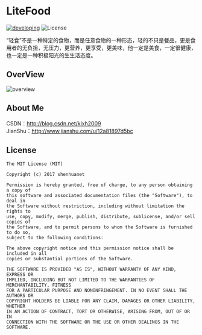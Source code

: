 # LiteFood
[![developing](https://img.shields.io/badge/build-developing-yellowgreen.svg)](#)
![License](https://img.shields.io/packagist/l/doctrine/orm.svg)

“轻食”不是一种特定的食物，而是任意食物的一种形态，轻的不只是餐品，更是食用者的无负担，无压力，更营养，更享受，更美味，他一定是美食，一定很健康，也一定是一种积极阳光的⽣生活态度。

## OverView
![overview](https://github.com/shenhuanet/LiteFood-android/blob/master/overview.png)

## About Me
CSDN：http://blog.csdn.net/klxh2009<br>
JianShu：http://www.jianshu.com/u/12a81897d5bc

## License

    The MIT License (MIT)
    
    Copyright (c) 2017 shenhuanet
    
    Permission is hereby granted, free of charge, to any person obtaining a copy of
    this software and associated documentation files (the "Software"), to deal in
    the Software without restriction, including without limitation the rights to
    use, copy, modify, merge, publish, distribute, sublicense, and/or sell copies of
    the Software, and to permit persons to whom the Software is furnished to do so,
    subject to the following conditions:
    
    The above copyright notice and this permission notice shall be included in all
    copies or substantial portions of the Software.
    
    THE SOFTWARE IS PROVIDED "AS IS", WITHOUT WARRANTY OF ANY KIND, EXPRESS OR
    IMPLIED, INCLUDING BUT NOT LIMITED TO THE WARRANTIES OF MERCHANTABILITY, FITNESS
    FOR A PARTICULAR PURPOSE AND NONINFRINGEMENT. IN NO EVENT SHALL THE AUTHORS OR
    COPYRIGHT HOLDERS BE LIABLE FOR ANY CLAIM, DAMAGES OR OTHER LIABILITY, WHETHER
    IN AN ACTION OF CONTRACT, TORT OR OTHERWISE, ARISING FROM, OUT OF OR IN
    CONNECTION WITH THE SOFTWARE OR THE USE OR OTHER DEALINGS IN THE SOFTWARE.
